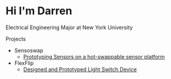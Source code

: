 # Hi I'm Darren
Electrical Engineering Major at New York University

Projects
  - Sensoswap
      - [Prototyping Sensors on a hot-swappable sensor platform](https://github.com/dareminion/Sensoswap)
  - FlexFlip
      - [Designed and Prototyped Light Switch Device](https://github.com/dareminion/FlexFlip)

